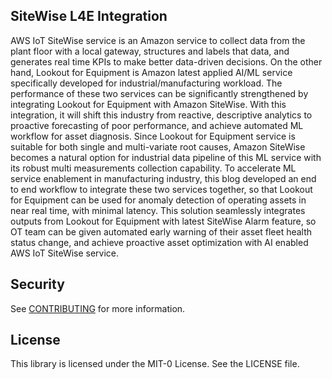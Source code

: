 ## SiteWise L4E Integration

AWS IoT SiteWise service is an Amazon service to collect data from the plant floor with a local gateway, structures and labels that data, and generates real time KPIs to make better data-driven decisions. On the other hand, Lookout for Equipment is Amazon latest applied AI/ML service specifically developed for industrial/manufacturing workload. The performance of these two services can be significantly strengthened by integrating Lookout for Equipment with Amazon SiteWise. With this integration, it will shift this industry from reactive, descriptive analytics to proactive forecasting of poor performance, and achieve automated ML workflow for asset diagnosis. Since Lookout for Equipment service is suitable for both single and multi-variate root causes, Amazon SiteWise becomes a natural option for industrial data pipeline of this ML service with its robust multi measurements collection capability. To accelerate ML service enablement in manufacturing industry, this blog developed an end to end workflow to integrate these two services together, so that Lookout for Equipment can be used for anomaly detection of operating assets in near real time, with minimal latency. This solution seamlessly integrates outputs from Lookout for Equipment with latest SiteWise Alarm feature, so OT team can be given automated early warning of their asset fleet health status change, and achieve proactive asset optimization with AI enabled AWS IoT SiteWise service. 

## Security

See [CONTRIBUTING](CONTRIBUTING.md#security-issue-notifications) for more information.

## License

This library is licensed under the MIT-0 License. See the LICENSE file.

